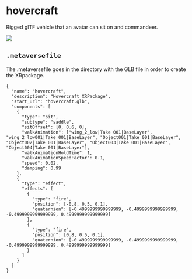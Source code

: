 # hovercraft

Rigged glTF vehicle that an avatar can sit on and commandeer.

![](https://i.imgur.com/wxLr4Vq.png)

## `.metaversefile`

The .metaversefile goes in the directory with the GLB file in order to create the XRpackage.


```
{
  "name": "hovercraft",
  "description": "Hovercraft XRPackage",
  "start_url": "hovercraft.glb",
  "components": [
    {
      "type": "sit",
      "subtype": "saddle",
      "sitOffset": [0, 0.6, 0],
      "walkAnimation": ["wing_2_low|Take 001|BaseLayer", "wing_2_low001|Take 001|BaseLayer", "Object001|Take 001|BaseLayer", "Object002|Take 001|BaseLayer", "Object003|Take 001|BaseLayer", "Object004|Take 001|BaseLayer"],
      "walkAnimationHoldTime": 1,
      "walkAnimationSpeedFactor": 0.1,
      "speed": 0.02,
      "damping": 0.99
    },
    {
      "type": "effect",
      "effects": [
        {
          "type": "fire",
          "position": [-0.8, 0.5, 0.1],
          "quaternion": [-0.4999999999999999, -0.4999999999999999, -0.4999999999999999, 0.4999999999999999]
        },
        {
          "type": "fire",
          "position": [0.8, 0.5, 0.1],
          "quaternion": [-0.4999999999999999, -0.4999999999999999, -0.4999999999999999, 0.4999999999999999]
        }
      ]
    }
  ]
}
```
